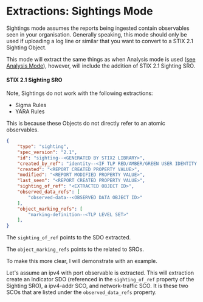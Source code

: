 # Extractions: Sightings Mode

Sightings mode assumes the reports being ingested contain observables seen in your organisation. Generally speaking, this mode should only be used if uploading a log line or similar that you want to convert to a STIX 2.1 Sighting Object.

This mode will extract the same things as when Analysis mode is used ([see Analysis Mode](/extractions-analysis-mode.md)), however, will include the addition of STIX 2.1 Sighting SRO.

#### STIX 2.1 Sighting SRO

Note, Sightings do not work with the following extractions:

* Sigma Rules
* YARA Rules

This is because these Objects do not directly refer to an atomic observables.

```json
{
	"type": "sighting",
    "spec_version": "2.1",
    "id": "sighting--<GENERATED BY STIX2 LIBRARY>",
    "created_by_ref": "identity--<IF TLP RED/AMBER/GREEN USER IDENTITY ID>",
    "created": "<REPORT CREATED PROPERTY VALUE>",
    "modified": "<REPORT MODIFIED PROPERTY VALUE>",
    "last_seen": "<REPORT CREATED PROPERTY VALUE>",
    "sighting_of_ref": "<EXTRACTED OBJECT ID>",
    "observed_data_refs": [
    	"observed-data--<OBSERVED DATA OBJECT ID>"
    ],
    "object_marking_refs": [
    	"marking-definition--<TLP LEVEL SET>"
    ],
}
```

The `sighting_of_ref` points to the SDO extracted.

The `object_marking_refs` points to the related to SROs.

To make this more clear, I will demonstrate with an example.

Let's assume an ipv4 with port observable is extracted. This will extraction create an Indicator SDO (referenced in the `sighting_of_ref` property of the Sighting SRO), a ipv4-addr SCO, and network-traffic SCO. It is these two SCOs that are listed under the `observed_data_refs` property.
